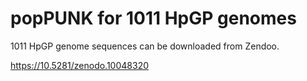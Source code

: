 # popPUNK for 1011 HpGP genomes

1011 HpGP genome sequences can be downloaded from Zendoo.

https://10.5281/zenodo.10048320
